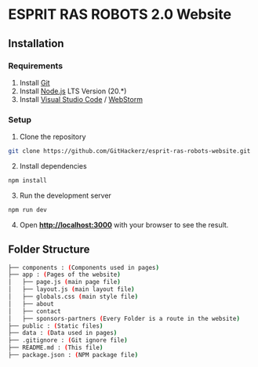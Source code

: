# ESPRIT RAS ROBOTS 2.0 Website
## Installation
### Requirements
1. Install [Git](https://git-scm.com/downloads)
2. Install [Node.js](https://nodejs.org/en) LTS Version (20.\*)
3. Install [Visual Studio Code](https://code.visualstudio.com/download) / [WebStorm](https://www.jetbrains.com/webstorm/download/)

### Setup
1. Clone the repository
```bash
git clone https://github.com/GitHackerz/esprit-ras-robots-website.git
```
2. Install dependencies
```bash
npm install
```
3. Run the development server
```bash
npm run dev
```
4. Open [**http://localhost:3000**](http://localhost:3000) with your browser to see the result.

## Folder Structure
```bash
├── components : (Components used in pages)
├── app : (Pages of the website)
│   ├── page.js (main page file)
│   ├── layout.js (main layout file)
│   ├── globals.css (main style file)
│   ├── about 
│   ├── contact
│   ├── sponsors-partners (Every Folder is a route in the website)
├── public : (Static files)
├── data : (Data used in pages)
├── .gitignore : (Git ignore file)
├── README.md : (This file)
├── package.json : (NPM package file)
```

